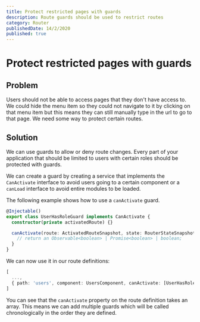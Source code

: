 ```yaml
---
title: Protect restricted pages with guards
description: Route guards should be used to restrict routes
category: Router
publishedDate: 14/2/2020
published: true
---
```


# Protect restricted pages with guards

## Problem

Users should not be able to access pages that they don't have access to. We could hide the menu item so they could not navigate to it by clicking on that menu item but this means they can still manually type in the url to go to that page. We need some way to protect certain routes.

## Solution

We can use guards to allow or deny route changes. Every part of your application that should be limited to users with certain roles should be protected with guards.

We can create a guard by creating a service that implements the `CanActivate` interface to avoid users going to a certain component or a `canLoad` interface to avoid entire modules to be loaded.

The following example shows how to use a `canActivate` guard.

```ts
@Injectable()
export class UserHasRoleGuard implements CanActivate {
  constructor(private activatedRoute) {}

  canActivate(route: ActivatedRouteSnapshot, state: RouterStateSnapshot) {
    // return an Observable<boolean> | Promise<boolean> | boolean;
  }
}
```

We can now use it in our route definitions:

```ts
[
  ...,
  { path: 'users', component: UsersComponent, canActivate: [UserHasRoleGuard] },
]
```

You can see that the `canActivate` property on the route definition takes an array. This means we can add multiple guards which will be called chronologically in the order they are defined.
